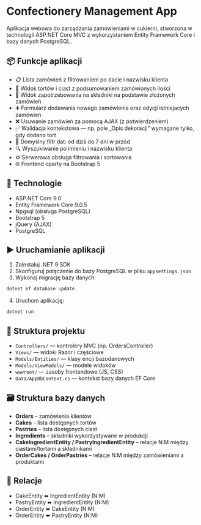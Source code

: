 # Confectionery Management App

Aplikacja webowa do zarządzania zamówieniami w cukierni, stworzona w technologii ASP.NET Core MVC z wykorzystaniem Entity Framework Core i bazy danych PostgreSQL.

## 📦 Funkcje aplikacji

- 📋 Lista zamówień z filtrowaniem po dacie i nazwisku klienta
- 🍰 Widok tortów i ciast z podsumowaniem zamówionych ilości
- 🧾 Widok zapotrzebowania na składniki na podstawie złożonych zamówień
- ➕ Formularz dodawania nowego zamówienia oraz edycji istniejacych zamówień
- ❌ Usuwanie zamówień za pomocą AJAX (z potwierdzeniem)
- ✅ Walidacja kontekstowa — np. pole „Opis dekoracji” wymagane tylko, gdy dodano tort
- 📅 Domyślny filtr dat: od dziś do 7 dni w przód
- 🔍 Wyszukiwanie po imieniu i nazwisku klienta
- ⚙️ Serwerowa obsługa filtrowania i sortowania
- 🌐 Frontend oparty na Bootstrap 5

## 🧪 Technologie

- ASP.NET Core 9.0
- Entity Framework Core 9.0.5
- Npgsql (obsługa PostgreSQL)
- Bootstrap 5
- jQuery (AJAX)
- PostgreSQL

## ▶️ Uruchamianie aplikacji

1. Zainstaluj .NET 9 SDK
2. Skonfiguruj połączenie do bazy PostgreSQL w pliku `appsettings.json`
3. Wykonaj migrację bazy danych:

```bash
dotnet ef database update
```

4. Uruchom aplikację:

```bash
dotnet run
```

## 📁 Struktura projektu

- `Controllers/` — kontrolery MVC (np. OrdersController)
- `Views/` — widoki Razor i częściowe
- `Models/Entities/` — klasy encji bazodanowych
- `Models/ViewModels/` — modele widoków
- `wwwroot/` — zasoby frontendowe (JS, CSS)
- `Data/AppDbContext.cs` — kontekst bazy danych EF Core

## 🗃️ Struktura bazy danych

- **Orders** – zamówienia klientów
- **Cakes** – lista dostępnych tortów
- **Pastries** – lista dostępnych ciast
- **Ingredients** – składniki wykorzystywane w produkcji
- **CakeIngredientEntity / PastryIngredientEntity** – relacje N:M między ciastami/tortami a składnikami
- **OrderCakes / OrderPastries** – relacje N:M między zamówieniami a produktami

## 🔗 Relacje

- CakeEntity ⬌ IngredientEntity (N:M)
- PastryEntity ⬌ IngredientEntity (N:M)
- OrderEntity ⬌ CakeEntity (N:M)
- OrderEntity ⬌ PastryEntity (N:M)

